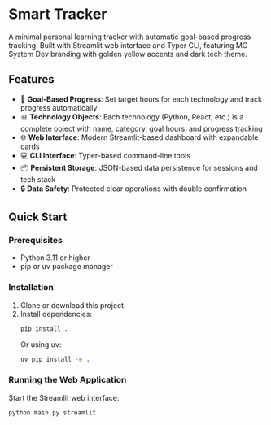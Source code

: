 # Smart Tracker

A minimal personal learning tracker with automatic goal-based progress tracking. Built with Streamlit web interface and Typer CLI, featuring MG System Dev branding with golden yellow accents and dark tech theme.

## Features

- 🎯 **Goal-Based Progress**: Set target hours for each technology and track progress automatically
- 📊 **Technology Objects**: Each technology (Python, React, etc.) is a complete object with name, category, goal hours, and progress tracking
- 🌐 **Web Interface**: Modern Streamlit-based dashboard with expandable cards
- 💻 **CLI Interface**: Typer-based command-line tools
- 📦 **Persistent Storage**: JSON-based data persistence for sessions and tech stack
- 🔒 **Data Safety**: Protected clear operations with double confirmation

## Quick Start

### Prerequisites

- Python 3.11 or higher
- pip or uv package manager

### Installation

1. Clone or download this project
2. Install dependencies:
   ```bash
   pip install .
   ```
   Or using uv:
   ```bash
   uv pip install -e .
   ```

### Running the Web Application

Start the Streamlit web interface:

```bash
python main.py streamlit
